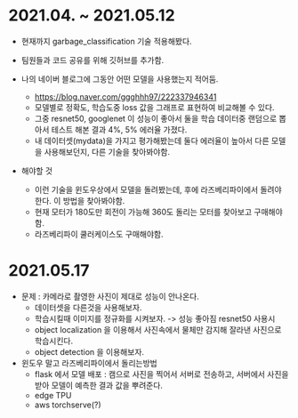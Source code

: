# 2021.04. ~ 2021.05.12  
- 현재까지 garbage_classification 기술 적용해봤다.  
- 팀원들과 코드 공유를 위해 깃허브를 추가함.     
- 나의 네이버 블로그에 그동안 어떤 모델을 사용했는지 적어둠. 
  - https://blog.naver.com/ggghhh97/222337946341  
  - 모델별로 정확도, 학습도중 loss 값을 그래프로 표현하여 비교해볼 수 있다.  
  - 그중 resnet50, googlenet 이 성능이 좋아서 둘을 학습 데이터중 랜덤으로 뽑아서 테스트 해본 결과 4%, 5% 에러율 가졌다.  
  - 내 데이터셋(mydata)을 가지고 평가해봤는데 둘다 에러율이 높아서 다른 모델을 사용해보던지, 다른 기술을 찾아봐야함.  
  
- 해야할 것  
  - 이런 기술을 윈도우상에서 모델을 돌려봤는데, 후에 라즈베리파이에서 돌려야한다. 이 방법을 찾아봐야함.  
  - 현재 모터가 180도만 회전이 가능해 360도 돌리는 모터를 찾아보고 구매해야함.  
  - 라즈베리파이 쿨러케이스도 구매해야함.  


# 2021.05.17  
- 문제 : 카메라로 촬영한 사진이 제대로 성능이 안나온다.  
  - 데이터셋을 다른것을 사용해보자.  
  - 학습시킬때 이미지를 정규화를 시켜보자. -> 성능 좋아짐 resnet50 사용시
  - object localization 을 이용해서 사진속에서 물체만 감지해 잘라낸 사진으로 학습시킨다.  
  - object detection 을 이용해보자.  
- 윈도우 말고 라즈베리파이에서 돌리는방법
  -  flask 에서 모델 배포 : 캠으로 사진을 찍어서 서버로 전송하고, 서버에서 사진을 받아 모델이 예측한 결과 값을 뿌려준다.
  -  edge TPU 
  -  aws torchserve(?)
